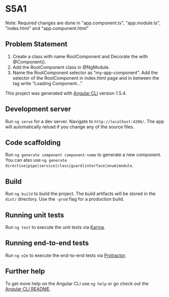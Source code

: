 # S5A1

Note: Required changes are done in "app.component.ts", "app.module.ts", "index.html" and "app.component.html"

## Problem Statement
1. Create a class with name RootComponent and Decorate the with @Component().
2. Add the RootComponent class in @NgModule.
3. Name the RootComponent selector as “my-app-component”. Add the selector of
the RootComponent in index.html page and in between the tag write “Loading
Component...”

This project was generated with [Angular CLI](https://github.com/angular/angular-cli) version 1.5.4.

## Development server

Run `ng serve` for a dev server. Navigate to `http://localhost:4200/`. The app will automatically reload if you change any of the source files.

## Code scaffolding

Run `ng generate component component-name` to generate a new component. You can also use `ng generate directive|pipe|service|class|guard|interface|enum|module`.

## Build

Run `ng build` to build the project. The build artifacts will be stored in the `dist/` directory. Use the `-prod` flag for a production build.

## Running unit tests

Run `ng test` to execute the unit tests via [Karma](https://karma-runner.github.io).

## Running end-to-end tests

Run `ng e2e` to execute the end-to-end tests via [Protractor](http://www.protractortest.org/).

## Further help

To get more help on the Angular CLI use `ng help` or go check out the [Angular CLI README](https://github.com/angular/angular-cli/blob/master/README.md).
